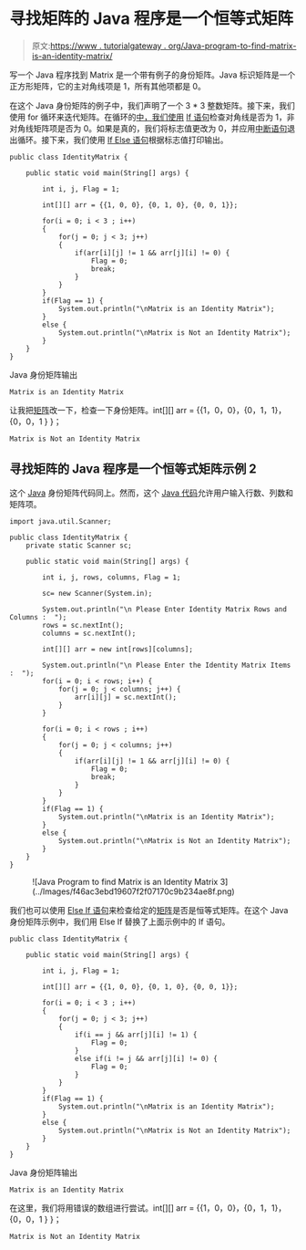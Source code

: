 # 寻找矩阵的 Java 程序是一个恒等式矩阵

> 原文:[https://www . tutorialgateway . org/Java-program-to-find-matrix-is-an-identity-matrix/](https://www.tutorialgateway.org/java-program-to-find-matrix-is-an-identity-matrix/)

写一个 Java 程序找到 Matrix 是一个带有例子的身份矩阵。Java 标识矩阵是一个正方形矩阵，它的主对角线项是 1，所有其他项都是 0。

在这个 Java 身份矩阵的例子中，我们声明了一个 3 * 3 整数矩阵。接下来，我们使用 for 循环来迭代矩阵。在循环的[中，我们使用](https://www.tutorialgateway.org/java-for-loop/) [If 语句](https://www.tutorialgateway.org/java-if-statement/)检查对角线是否为 1，非对角线矩阵项是否为 0。如果是真的，我们将标志值更改为 0，并应用[中断语句](https://www.tutorialgateway.org/java-break-statement/)退出循环。接下来，我们使用 [If Else 语句](https://www.tutorialgateway.org/java-if-else-statement/)根据标志值打印输出。

```
public class IdentityMatrix {

	public static void main(String[] args) {

		int i, j, Flag = 1;

		int[][] arr = {{1, 0, 0}, {0, 1, 0}, {0, 0, 1}};

		for(i = 0; i < 3 ; i++)
		{
			for(j = 0; j < 3; j++)
			{
				if(arr[i][j] != 1 && arr[j][i] != 0) {
					Flag = 0;
					break;
				}
			}
		}
		if(Flag == 1) {
			System.out.println("\nMatrix is an Identity Matrix");
		}
		else {
			System.out.println("\nMatrix is Not an Identity Matrix");
		}
	}
}
```

Java 身份矩阵输出

```
Matrix is an Identity Matrix
```

让我把[矩阵](https://www.tutorialgateway.org/two-dimensional-array-in-java/)改一下，检查一下身份矩阵。int[][] arr = {{1，0，0}，{0，1，1}，{0，0，1 } }；

```
Matrix is Not an Identity Matrix
```

## 寻找矩阵的 Java 程序是一个恒等式矩阵示例 2

这个 [Java](https://www.tutorialgateway.org/java-tutorial/) 身份矩阵代码同上。然而，这个 [Java 代码](https://www.tutorialgateway.org/learn-java-programs/)允许用户输入行数、列数和矩阵项。

```
import java.util.Scanner;

public class IdentityMatrix {
	private static Scanner sc;

	public static void main(String[] args) {

		int i, j, rows, columns, Flag = 1;

		sc= new Scanner(System.in);

		System.out.println("\n Please Enter Identity Matrix Rows and Columns :  ");
		rows = sc.nextInt();
		columns = sc.nextInt();

		int[][] arr = new int[rows][columns];

		System.out.println("\n Please Enter the Identity Matrix Items :  ");
		for(i = 0; i < rows; i++) {
			for(j = 0; j < columns; j++) {
				arr[i][j] = sc.nextInt();
			}		
		}

		for(i = 0; i < rows ; i++)
		{
			for(j = 0; j < columns; j++)
			{
				if(arr[i][j] != 1 && arr[j][i] != 0) {
					Flag = 0;
					break;
				}
			}
		}
		if(Flag == 1) {
			System.out.println("\nMatrix is an Identity Matrix");
		}
		else {
			System.out.println("\nMatrix is Not an Identity Matrix");
		}
	}
}
```

<figure class="wp-block-image size-large">![Java Program to find Matrix is an Identity Matrix 3](../Images/f46ac3ebd19607f2f07170c9b234ae8f.png)</figure>

我们也可以使用 [Else If 语句](https://www.tutorialgateway.org/java-else-if-statement/)来检查给定的[矩阵](https://www.tutorialgateway.org/two-dimensional-array-in-java/)是否是恒等式矩阵。在这个 Java 身份矩阵示例中，我们用 Else If 替换了上面示例中的 If 语句。

```
public class IdentityMatrix {

	public static void main(String[] args) {

		int i, j, Flag = 1;

		int[][] arr = {{1, 0, 0}, {0, 1, 0}, {0, 0, 1}};

		for(i = 0; i < 3 ; i++)
		{
			for(j = 0; j < 3; j++)
			{
				if(i == j && arr[j][i] != 1) {
					Flag = 0;
				}
				else if(i != j && arr[j][i] != 0) {
					Flag = 0;
				}
			}
		}
		if(Flag == 1) {
			System.out.println("\nMatrix is an Identity Matrix");
		}
		else {
			System.out.println("\nMatrix is Not an Identity Matrix");
		}
	}
}
```

Java 身份矩阵输出

```
Matrix is an Identity Matrix
```

在这里，我们将用错误的数组进行尝试。int[][] arr = {{1，0，0}，{0，1，1}，{0，0，1 } }；

```
Matrix is Not an Identity Matrix
```